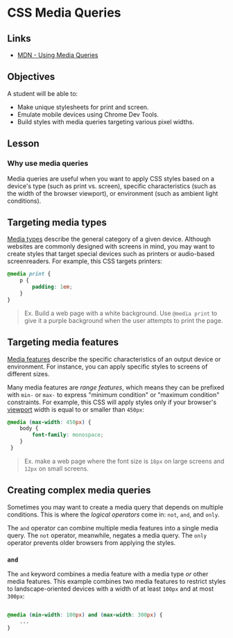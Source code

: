 # CSS Media Queries

## Links

- [MDN - Using Media Queries](https://developer.mozilla.org/en-US/docs/Web/CSS/Media_Queries/Using_media_queries)

## Objectives

A student will be able to:

- Make unique stylesheets for print and screen.
- Emulate mobile devices using Chrome Dev Tools.
- Build styles with media queries targeting various pixel widths.

## Lesson

### Why use media queries

Media queries are useful when you want to apply CSS styles based on a device's type (such as print vs. screen), specific characteristics (such as the width of the browser viewport), or environment (such as ambient light conditions).

## Targeting media types

[Media types](/en-US/docs/CSS/@media#Media_types) describe the general category of a given device. Although websites are commonly designed with screens in mind, you may want to create styles that target special devices such as printers or audio-based screenreaders. For example, this CSS targets printers:

```css
@media print {
    p {
        padding: 1em;
    }
}
```

> Ex. Build a web page with a white background. Use `@media print` to give it a purple background when the user attempts to print the page.

## Targeting media features

[Media features](/en-US/docs/CSS/@media#Media_features) describe the specific characteristics of an output device or environment. For instance, you can apply specific styles to screens of different sizes.

Many media features are _range features_, which means they can be prefixed with `min-` or `max-` to express "minimum condition" or "maximum condition" constraints. For example, this CSS will apply styles only if your browser's [viewport](/en-US/docs/Glossary/viewport) width is equal to or smaller than `450px`:

```css
@media (max-width: 450px) {
    body {
        font-family: monospace;
    }
 }
 ```

> Ex. make a web page where the font size is `18px` on large screens and `12px` on small screens.

## Creating complex media queries

Sometimes you may want to create a media query that depends on multiple conditions. This is where the _logical operators_ come in: `not`, `and`, and `only`.

The `and` operator can combine multiple media features into a single media query. The `not` operator, meanwhile, negates a media query. The `only` operator prevents older browsers from applying the styles.

### `and`

The `and` keyword combines a media feature with a media type _or_ other media features. This example combines two media features to restrict styles to landscape-oriented devices with a width of at least `100px` and at most `300px`:

```css

@media (min-width: 100px) and (max-width: 300px) {
    ...
}

```



